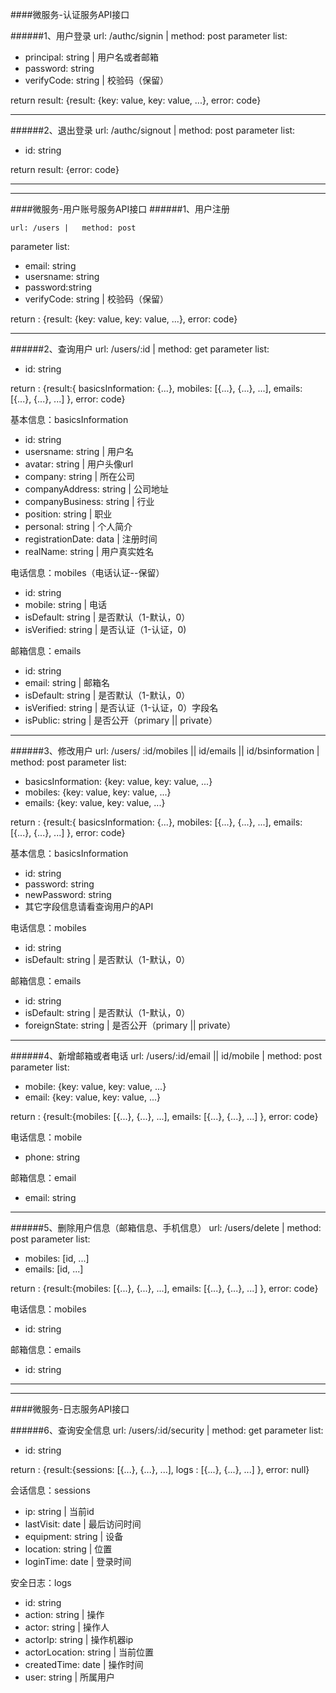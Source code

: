 ####微服务-认证服务API接口

######1、用户登录
	url: /authc/signin		|	method: post
parameter list:

- principal: string		|	用户名或者邮箱
- password: string
- verifyCode: string		|	校验码（保留）

return result:	{result: {key: value, key: value, ...}, error: code}
- - - -
######2、退出登录
	url: /authc/signout		|	method: post
parameter list:

- id: string

return result:	{error: code}

- - - -
- - - -

####微服务-用户账号服务API接口
######1、用户注册

	url: /users	|	method: post
parameter list:

- email: string
- usersname: string
- password:string
- verifyCode: string		|	校验码（保留）


return : {result: {key: value, key: value, ...}, error: code}
- - - -

######2、查询用户
	url: /users/:id		|	method: get
parameter list:

- id: string

return : {result:{ basicsInformation: {...}, mobiles: [{...}, {...}, ...],   emails: [{...}, {...}, ...] }, error: code}

基本信息：basicsInformation

- id: string
- usersname: string	|	用户名
- avatar: string	|	用户头像url
- company: string	|	所在公司
- companyAddress: string	|		公司地址
- companyBusiness: string	|	行业
- position: string	|	职业
- personal: string	|	个人简介
- registrationDate: data	|	注册时间
- realName: string	|	用户真实姓名

电话信息：mobiles（电话认证--保留）

- id: string
- mobile: string	|	电话
- isDefault: string	|	是否默认（1-默认，0）
- isVerified: string 		|		是否认证（1-认证，0)

邮箱信息：emails

- id: string
- email: string	|	邮箱名
- isDefault: string	|	是否默认（1-默认，0）
- isVerified: string	|	是否认证（1-认证，0）字段名
- isPublic: string 		|	是否公开（primary || private） 

- - - -

######3、修改用户
	url: /users/ :id/mobiles || id/emails || id/bsinformation		|	method: post
parameter list:

- basicsInformation: {key: value, key: value, ...}
- mobiles: {key: value, key: value, ...}
- emails: {key: value, key: value, ...}

return : {result:{ basicsInformation: {...}, mobiles: [{...}, {...}, ...],   emails: [{...}, {...}, ...] }, error: code}

基本信息：basicsInformation

- id: string
- password: string 
- newPassword: string
- 其它字段信息请看查询用户的API

电话信息：mobiles

- id: string
- isDefault: string	|	是否默认（1-默认，0）

邮箱信息：emails

- id: string
- isDefault: string	|	是否默认（1-默认，0）
- foreignState: string 		|	是否公开（primary || private）

- - - -

######4、新增邮箱或者电话
	url: /users/:id/email || id/mobile		|	method: post
parameter list:

- mobile: {key: value, key: value, ...}
- email: {key: value, key: value, ...}

return : {result:{mobiles: [{...}, {...}, ...],   emails: [{...}, {...}, ...] }, error: code}

电话信息：mobile

- phone: string

邮箱信息：email

- email: string

- - - -

######5、删除用户信息（邮箱信息、手机信息）
	url: /users/delete		|	method: post
parameter list:

- mobiles: [id, ...]
- emails: [id, ...]

return : {result:{mobiles: [{...}, {...}, ...],   emails: [{...}, {...}, ...] }, error: code}

电话信息：mobiles

- id: string

邮箱信息：emails

- id: string

- - - -
- - - -

####微服务-日志服务API接口

######6、查询安全信息
	url: /users/:id/security		|	method: get
parameter list:

- id: string

return : {result:{sessions: [{...}, {...}, ...],    logs : [{...}, {...}, ...] }, error: null}

会话信息：sessions

- ip: string	|	当前id
- lastVisit: date	|	最后访问时间
- equipment: string		|	设备
- location: string		|	位置
- loginTime: date		|	登录时间

安全日志：logs

- id: string
- action: string	|	操作
- actor: string		|	操作人
- actorIp: string		|	操作机器ip
- actorLocation: string		|	当前位置
- createdTime: date		|	操作时间
- user: string		|	所属用户
